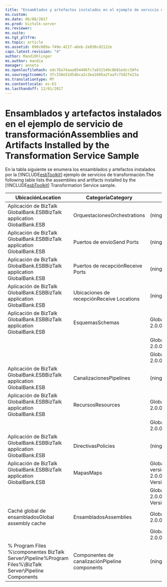```yaml
---
title: "Ensamblados y artefactos instalados en el ejemplo de servicio de transformación | Documentos de Microsoft"
ms.custom: 
ms.date: 06/08/2017
ms.prod: biztalk-server
ms.reviewer: 
ms.suite: 
ms.tgt_pltfrm: 
ms.topic: article
ms.assetid: 890c089a-749e-421f-a6eb-2e038cd2122e
caps.latest.revision: "4"
author: MandiOhlinger
ms.author: mandia
manager: anneta
ms.openlocfilehash: edc76a74aaa054496fc7a831549c8b81edcc50fe
ms.sourcegitcommit: 3fc338e52d5dbca2c3ea1685a2faafc7582fe23a
ms.translationtype: MT
ms.contentlocale: es-ES
ms.lasthandoff: 12/01/2017
---
```

# <a name="assemblies-and-artifacts-installed-by-the-transformation-service-sample"></a><span data-ttu-id="ec8b7-102">Ensamblados y artefactos instalados en el ejemplo de servicio de transformación</span><span class="sxs-lookup"><span data-stu-id="ec8b7-102">Assemblies and Artifacts Installed by the Transformation Service Sample</span></span>
<span data-ttu-id="ec8b7-103">En la tabla siguiente se enumera los ensamblados y artefactos instalados por la [!INCLUDE[esbToolkit](../includes/esbtoolkit-md.md)] ejemplo de servicios de transformación.</span><span class="sxs-lookup"><span data-stu-id="ec8b7-103">The following table lists the assemblies and artifacts installed by the [!INCLUDE[esbToolkit](../includes/esbtoolkit-md.md)] Transformation Service sample.</span></span>  
  
|<span data-ttu-id="ec8b7-104">Ubicación</span><span class="sxs-lookup"><span data-stu-id="ec8b7-104">Location</span></span>|<span data-ttu-id="ec8b7-105">Categoría</span><span class="sxs-lookup"><span data-stu-id="ec8b7-105">Category</span></span>|<span data-ttu-id="ec8b7-106">Nombre y versión del componente</span><span class="sxs-lookup"><span data-stu-id="ec8b7-106">Name and version of the component</span></span>|  
|--------------|--------------|---------------------------------------|  
|<span data-ttu-id="ec8b7-107">Aplicación de BizTalk GlobalBank.ESB</span><span class="sxs-lookup"><span data-stu-id="ec8b7-107">BizTalk application GlobalBank.ESB</span></span>|<span data-ttu-id="ec8b7-108">Orquestaciones</span><span class="sxs-lookup"><span data-stu-id="ec8b7-108">Orchestrations</span></span>|<span data-ttu-id="ec8b7-109">(ninguno)</span><span class="sxs-lookup"><span data-stu-id="ec8b7-109">(none)</span></span>|  
|<span data-ttu-id="ec8b7-110">Aplicación de BizTalk GlobalBank.ESB</span><span class="sxs-lookup"><span data-stu-id="ec8b7-110">BizTalk application GlobalBank.ESB</span></span>|<span data-ttu-id="ec8b7-111">Puertos de envío</span><span class="sxs-lookup"><span data-stu-id="ec8b7-111">Send Ports</span></span>|<span data-ttu-id="ec8b7-112">(ninguno)</span><span class="sxs-lookup"><span data-stu-id="ec8b7-112">(none)</span></span>|  
|<span data-ttu-id="ec8b7-113">Aplicación de BizTalk GlobalBank.ESB</span><span class="sxs-lookup"><span data-stu-id="ec8b7-113">BizTalk application GlobalBank.ESB</span></span>|<span data-ttu-id="ec8b7-114">Puertos de recepción</span><span class="sxs-lookup"><span data-stu-id="ec8b7-114">Receive Ports</span></span>|<span data-ttu-id="ec8b7-115">(ninguno)</span><span class="sxs-lookup"><span data-stu-id="ec8b7-115">(none)</span></span>|  
|<span data-ttu-id="ec8b7-116">Aplicación de BizTalk GlobalBank.ESB</span><span class="sxs-lookup"><span data-stu-id="ec8b7-116">BizTalk application GlobalBank.ESB</span></span>|<span data-ttu-id="ec8b7-117">Ubicaciones de recepción</span><span class="sxs-lookup"><span data-stu-id="ec8b7-117">Receive Locations</span></span>|<span data-ttu-id="ec8b7-118">(ninguno)</span><span class="sxs-lookup"><span data-stu-id="ec8b7-118">(none)</span></span>|  
|<span data-ttu-id="ec8b7-119">Aplicación de BizTalk GlobalBank.ESB</span><span class="sxs-lookup"><span data-stu-id="ec8b7-119">BizTalk application GlobalBank.ESB</span></span>|<span data-ttu-id="ec8b7-120">Esquemas</span><span class="sxs-lookup"><span data-stu-id="ec8b7-120">Schemas</span></span>|<span data-ttu-id="ec8b7-121">GlobalBank.ESB.TransformServices.Schemas.RetailOrder versión 2.0.0.0</span><span class="sxs-lookup"><span data-stu-id="ec8b7-121">GlobalBank.ESB.TransformServices.Schemas.RetailOrder Version 2.0.0.0</span></span>|  
|||<span data-ttu-id="ec8b7-122">GlobalBank.ESB.TransformServices.Schemas.OrderConfirmation versión 2.0.0.0</span><span class="sxs-lookup"><span data-stu-id="ec8b7-122">GlobalBank.ESB.TransformServices.Schemas.OrderConfirmation Version 2.0.0.0</span></span>|  
|||<span data-ttu-id="ec8b7-123">GlobalBank.ESB.TransformServices.Schemas.CanonicalOrder versión 2.0.0.0</span><span class="sxs-lookup"><span data-stu-id="ec8b7-123">GlobalBank.ESB.TransformServices.Schemas.CanonicalOrder Version 2.0.0.0</span></span>|  
|<span data-ttu-id="ec8b7-124">Aplicación de BizTalk GlobalBank.ESB</span><span class="sxs-lookup"><span data-stu-id="ec8b7-124">BizTalk application GlobalBank.ESB</span></span>|<span data-ttu-id="ec8b7-125">Canalizaciones</span><span class="sxs-lookup"><span data-stu-id="ec8b7-125">Pipelines</span></span>|<span data-ttu-id="ec8b7-126">(ninguno)</span><span class="sxs-lookup"><span data-stu-id="ec8b7-126">(none)</span></span>|  
|<span data-ttu-id="ec8b7-127">Aplicación de BizTalk GlobalBank.ESB</span><span class="sxs-lookup"><span data-stu-id="ec8b7-127">BizTalk application GlobalBank.ESB</span></span>|<span data-ttu-id="ec8b7-128">Recursos</span><span class="sxs-lookup"><span data-stu-id="ec8b7-128">Resources</span></span>|<span data-ttu-id="ec8b7-129">GlobalBank.ESB.TransformServices.Maps versión 2.0.0.0</span><span class="sxs-lookup"><span data-stu-id="ec8b7-129">GlobalBank.ESB.TransformServices.Maps Version 2.0.0.0</span></span>|  
|||<span data-ttu-id="ec8b7-130">GlobalBank.ESB.TransformServices.Schemas versión 2.0.0.0</span><span class="sxs-lookup"><span data-stu-id="ec8b7-130">GlobalBank.ESB.TransformServices.Schemas Version 2.0.0.0</span></span>|  
|<span data-ttu-id="ec8b7-131">Aplicación de BizTalk GlobalBank.ESB</span><span class="sxs-lookup"><span data-stu-id="ec8b7-131">BizTalk application GlobalBank.ESB</span></span>|<span data-ttu-id="ec8b7-132">Directivas</span><span class="sxs-lookup"><span data-stu-id="ec8b7-132">Policies</span></span>|<span data-ttu-id="ec8b7-133">(ninguno)</span><span class="sxs-lookup"><span data-stu-id="ec8b7-133">(none)</span></span>|  
|<span data-ttu-id="ec8b7-134">Aplicación de BizTalk GlobalBank.ESB</span><span class="sxs-lookup"><span data-stu-id="ec8b7-134">BizTalk application GlobalBank.ESB</span></span>|<span data-ttu-id="ec8b7-135">Mapas</span><span class="sxs-lookup"><span data-stu-id="ec8b7-135">Maps</span></span>|<span data-ttu-id="ec8b7-136">GlobalBank.ESB.TransformServices.Maps.CanonicalOrder_To_OrderConfirmation versión 2.0.0.0</span><span class="sxs-lookup"><span data-stu-id="ec8b7-136">GlobalBank.ESB.TransformServices.Maps.CanonicalOrder_To_OrderConfirmation Version 2.0.0.0</span></span>|  
|||<span data-ttu-id="ec8b7-137">GlobalBank.ESB.TransformServices.Maps.RetailOrder_To_CanonicalOrder versión 2.0.0.0</span><span class="sxs-lookup"><span data-stu-id="ec8b7-137">GlobalBank.ESB.TransformServices.Maps.RetailOrder_To_CanonicalOrder Version 2.0.0.0</span></span>|  
|<span data-ttu-id="ec8b7-138">Caché global de ensamblados</span><span class="sxs-lookup"><span data-stu-id="ec8b7-138">Global assembly cache</span></span>|<span data-ttu-id="ec8b7-139">Ensamblados</span><span class="sxs-lookup"><span data-stu-id="ec8b7-139">Assemblies</span></span>|<span data-ttu-id="ec8b7-140">GlobalBank.ESB.TransformServices.Maps versión 2.0.0.0</span><span class="sxs-lookup"><span data-stu-id="ec8b7-140">GlobalBank.ESB.TransformServices.Maps Version 2.0.0.0</span></span>|  
|||<span data-ttu-id="ec8b7-141">GlobalBank.ESB.TransformServices.Schemas versión 2.0.0.0</span><span class="sxs-lookup"><span data-stu-id="ec8b7-141">GlobalBank.ESB.TransformServices.Schemas Version 2.0.0.0</span></span>|  
|<span data-ttu-id="ec8b7-142">% Program Files %\\componentes BizTalk Server\Pipeline</span><span class="sxs-lookup"><span data-stu-id="ec8b7-142">%Program Files%\\BizTalk Server\Pipeline Components</span></span>|<span data-ttu-id="ec8b7-143">Componentes de canalización</span><span class="sxs-lookup"><span data-stu-id="ec8b7-143">Pipeline components</span></span>|<span data-ttu-id="ec8b7-144">(ninguno)</span><span class="sxs-lookup"><span data-stu-id="ec8b7-144">(none)</span></span>|